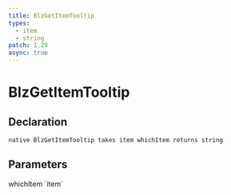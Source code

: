 ```yaml
---
title: BlzGetItemTooltip
types:
  - item
  - string
patch: 1.29
async: true
---
```


# BlzGetItemTooltip

## Declaration

```
native BlzGetItemTooltip takes item whichItem returns string
```

## Parameters
<dl>
  <dt>whichItem `item`</dt>
  <dd></dd>
</dl>